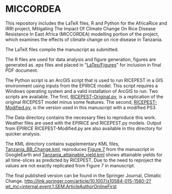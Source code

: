 MICCORDEA
========

This repository includes the LaTeX files, R and Python for the AfricaRice and IRRI project, Mitigating The Impact Of Climate Change On Rice Disease Resistance In East Africa (MICCORDEA) modelling portion of the project, which examines the effects of climate change on rice disease in Tanzania.

The LaTeX files compile the manuscript as submitted.

The R files are used for data analysis and figure generation, figures are generated as .eps files and placed in "[LaTex/Figures](./LaTeX/Figures)" for inclusion in final PDF document.

The Python script is an ArcGIS script that is used to run RICEPEST in a GIS environment using inputs from the EPIRICE model. This script requires a Windows operating system and a valid installation of ArcGIS to run. Two scripts are available. The first, [RICEPEST-Original.py](./Python%20Code/RICEPEST-Original.py), is a replication of the original RICEPEST model minus some features. The second, [RICEPEST-Modified.py](./Python%20Code/RICEPEST-Modified.py), is the version used in this manuscript with a modified PS3.

The Data directory contains the necessary files to reproduce this work. Weather files are used with the EPIRICE and RICEPEST.py models. Output from EPIRICE RICEPEST-Modified.py are also available in this directory for quicker analysis.

The KML directory contains supplementary KML files, [Tanzania_BB_Change.kml](./KML/Tanzania_BB_Change.kml), reproduces [Figure 7](./Latex/Figures/Fig7-eps-converted-to.pdf) from the manuscript in GoogleEarth and [Tanzania_attainable_yield.kml](./KML/Tanzania_attainable_yield.kml) shows attainable yields for all time-slices as predicted by RICEPEST. Due to the need to reproject the values are not exactly replicated from Figure 7 in manuscript.

The final published version can be found in the Springer Journal, Climatic Change. http://link.springer.com/article/10.1007/s10584-015-1580-2?wt_mc=internal.event.1.SEM.ArticleAuthorOnlineFirst
